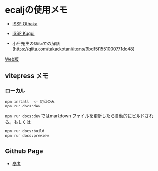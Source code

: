 # ecaljの使用メモ
 * [ISSP Othaka](./guide/setting_ohtaka.md)
 * [ISSP Kugui](./guide/setting_kugui.md)

 * 小谷先生のQiitaでの解説(https://qiita.com/takaokotani/items/9bdf5f1551000771dc48)


[Web版](https://msobt.github.io/ecaljdoc)

## vitepress メモ

### ローカル
```bash
npm install  <- 初回のみ
npm run docs:dev
```
`npm run docs:dev` ではmarkdown ファイルを更新したら自動的にビルドされる。もしくは

```bash
npm run docs:build
npm run docs:preview
```

## Github Page
* [参考](https://vitepress.dev/guide/deploy#github-pages)



